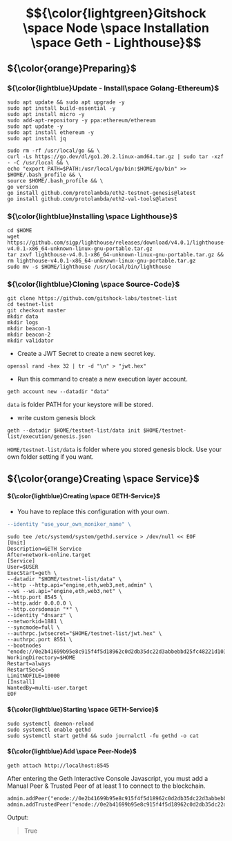# $${\color{lightgreen}Gitshock \space Node \space Installation \space Geth - Lighthouse}$$

## ${\color{orange}Preparing}$	
### ${\color{lightblue}Update - Install\space Golang-Ethereum}$
```
sudo apt update && sudo apt upgrade -y
sudo apt install build-essential -y
sudo apt install micro -y
sudo add-apt-repository -y ppa:ethereum/ethereum
sudo apt update -y
sudo apt install ethereum -y
sudo apt install jq
```
```
sudo rm -rf /usr/local/go && \
curl -Ls https://go.dev/dl/go1.20.2.linux-amd64.tar.gz | sudo tar -xzf - -C /usr/local && \
echo "export PATH=$PATH:/usr/local/go/bin:$HOME/go/bin" >> $HOME/.bash_profile && \
source $HOME/.bash_profile && \
go version
go install github.com/protolambda/eth2-testnet-genesis@latest
go install github.com/protolambda/eth2-val-tools@latest
```
### ${\color{lightblue}Installing \space Lighthouse}$ 
```
cd $HOME
wget https://github.com/sigp/lighthouse/releases/download/v4.0.1/lighthouse-v4.0.1-x86_64-unknown-linux-gnu-portable.tar.gz
tar zxvf lighthouse-v4.0.1-x86_64-unknown-linux-gnu-portable.tar.gz && rm lighthouse-v4.0.1-x86_64-unknown-linux-gnu-portable.tar.gz
sudo mv -s $HOME/lighthouse /usr/local/bin/lighthouse
```
### ${\color{lightblue}Cloning \space Source-Code}$ 
```
git clone https://github.com/gitshock-labs/testnet-list 
cd testnet-list
git checkout master 
mkdir data
mkdir logs 
mkdir beacon-1
mkdir beacon-2 
mkdir validator
```
- Create a JWT Secret to create a new secret key.
```
openssl rand -hex 32 | tr -d "\n" > "jwt.hex" 
```
- Run this command to create a new execution layer account.
```
geth account new --datadir "data" 
```
``data`` is folder PATH for your keystore will be stored.
- write custom genesis block 
```
geth --datadir $HOME/testnet-list/data init $HOME/testnet-list/execution/genesis.json
```
``HOME/testnet-list/data`` is folder where you stored genesis block. Use your own folder setting if you want.

## ${\color{orange}Creating \space Service}$   
#### ${\color{lightblue}Creating \space GETH-Service}$
- You have to replace this configuration with your own.<br>
```diff
--identity "use_your_own_moniker_name" \
```
```
sudo tee /etc/systemd/system/gethd.service > /dev/null << EOF
[Unit]
Description=GETH Service
After=network-online.target
[Service]
User=$USER
ExecStart=geth \
--datadir "$HOME/testnet-list/data" \
--http --http.api="engine,eth,web3,net,admin" \
--ws --ws.api="engine,eth,web3,net" \
--http.port 8545 \
--http.addr 0.0.0.0 \
--http.corsdomain "*" \
--identity "dnsarz" \
--networkid=1881 \
--syncmode=full \
--authrpc.jwtsecret="$HOME/testnet-list/jwt.hex" \
--authrpc.port 8551 \
--bootnodes "enode://0e2b41699b95e8c915f4f5d18962c0d2db35dc22d3abbebbd25fc48221d1039943240ad37a6e9d853c0b4ea45da7b6b5203a7127b5858c946fc040cace8d2d63@147.75.71.217:30303,enode://45b4fff6ab970e1e490deea8a5f960d806522fafdb33c8eaa38bc0ae970efc2256fc5746f0ecfec770af24c44864a3e6772a64f2e9f031f96fd4af7fd0483110@147.75.71.217:30304"
WorkingDirectory=$HOME
Restart=always
RestartSec=5
LimitNOFILE=10000
[Install]
WantedBy=multi-user.target
EOF
```
#### ${\color{lightblue}Starting \space GETH-Service}$
```
sudo systemctl daemon-reload
sudo systemctl enable gethd
sudo systemctl start gethd && sudo journalctl -fu gethd -o cat
```
#### ${\color{lightblue}Add \space Peer-Node}$
```
geth attach http://localhost:8545
```
After entering the Geth Interactive Console Javascript, you must add a Manual Peer & Trusted Peer of at least 1 to connect to the blockchain.
```
admin.addPeer("enode://0e2b41699b95e8c915f4f5d18962c0d2db35dc22d3abbebbd25fc48221d1039943240ad37a6e9d853c0b4ea45da7b6b5203a7127b5858c946fc040cace8d2d63@147.75.71.217:30303")
admin.addTrustedPeer("enode://0e2b41699b95e8c915f4f5d18962c0d2db35dc22d3abbebbd25fc48221d1039943240ad37a6e9d853c0b4ea45da7b6b5203a7127b5858c946fc040cace8d2d63@147.75.71.217:30303")
```
Output: 
> True
